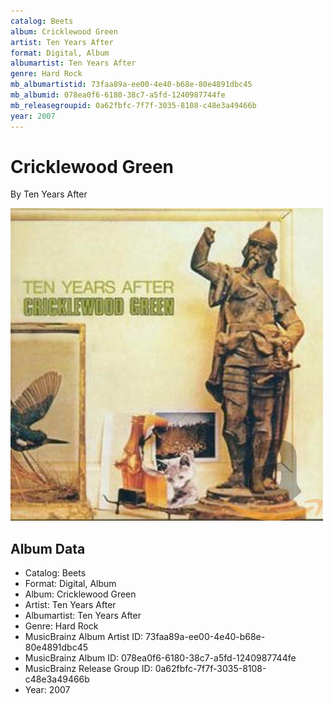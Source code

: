 ```yaml
---
catalog: Beets
album: Cricklewood Green
artist: Ten Years After
format: Digital, Album
albumartist: Ten Years After
genre: Hard Rock
mb_albumartistid: 73faa89a-ee00-4e40-b68e-80e4891dbc45
mb_albumid: 078ea0f6-6180-38c7-a5fd-1240987744fe
mb_releasegroupid: 0a62fbfc-7f7f-3035-8108-c48e3a49466b
year: 2007
---
```


# Cricklewood Green

By Ten Years After

![](../../assets/beetscovers/Ten_Years_After-Cricklewood_Green.jpg)

## Album Data

- Catalog: Beets
- Format: Digital, Album
- Album: Cricklewood Green
- Artist: Ten Years After
- Albumartist: Ten Years After
- Genre: Hard Rock
- MusicBrainz Album Artist ID: 73faa89a-ee00-4e40-b68e-80e4891dbc45
- MusicBrainz Album ID: 078ea0f6-6180-38c7-a5fd-1240987744fe
- MusicBrainz Release Group ID: 0a62fbfc-7f7f-3035-8108-c48e3a49466b
- Year: 2007


